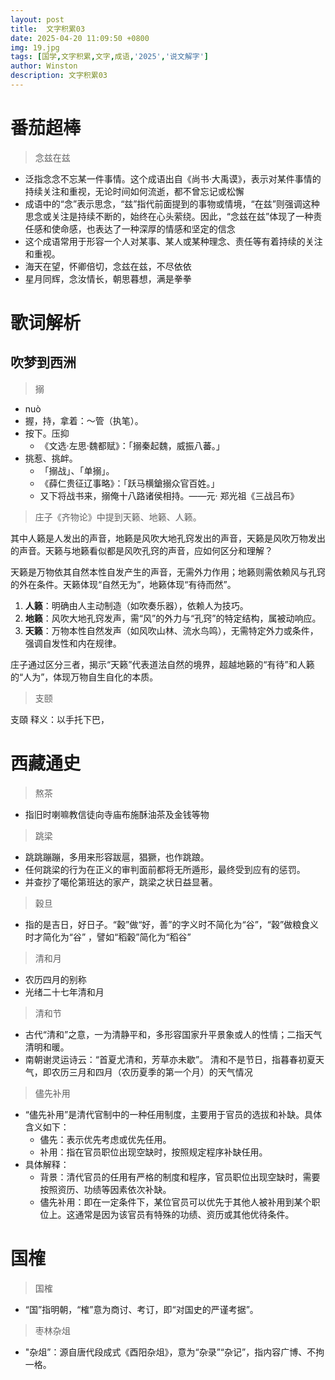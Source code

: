 ```yaml
---
layout: post
title:  文字积累03
date: 2025-04-20 11:09:50 +0800
img: 19.jpg
tags: [国学,文字积累,文字,成语,'2025','说文解字']
author: Winston
description: 文字积累03
---
```



# 番茄超棒

> 念兹在兹

- 泛指念念不忘某一件事情。这个成语出自《尚书·大禹谟》，表示对某件事情的持续关注和重视，无论时间如何流逝，都不曾忘记或松懈‌
- 成语中的“念”表示思念，“兹”指代前面提到的事物或情境，“在兹”则强调这种思念或关注是持续不断的，始终在心头萦绕。因此，“念兹在兹”体现了一种责任感和使命感，也表达了一种深厚的情感和坚定的信念‌
- 这个成语常用于形容一个人对某事、某人或某种理念、责任等有着持续的关注和重视。
- 海天在望，怀卿倍切，念兹在兹，不尽依依
- 星月同辉，念汝情长，朝思暮想，满是拳拳


# 歌词解析

## 吹梦到西洲

> 搦

- nuò  
- 握，持，拿着：～管（执笔）。
- 按下。压抑
  - 《文选·左思·魏都赋》：「搦秦起魏，威振八蕃。」
- 挑惹、挑衅。
  - 「搦战」、「单搦」。
  - 《薛仁贵征辽事略》：「跃马横鎗搦众官百姓。」
  - 又下将战书来，搦俺十八路诸侯相持。——元· 郑光祖《三战吕布》





> 庄子《齐物论》中提到天籁、地籁、人籁。

其中人籁是人发出的声音，地籁是风吹大地孔窍发出的声音，天籁是风吹万物发出的声音。天籁与地籁看似都是风吹孔窍的声音，应如何区分和理解？

天籁是万物依其自然本性自发产生的声音，无需外力作用；地籁则需依赖风与孔窍的外在条件。天籁体现“自然无为”，地籁体现“有待而然”。

1. **人籁**：明确由人主动制造（如吹奏乐器），依赖人为技巧。
2. **地籁**：风吹大地孔窍发声，需“风”的外力与“孔窍”的特定结构，属被动响应。
3. **天籁**：万物本性自然发声（如风吹山林、流水鸟鸣），无需特定外力或条件，强调自发性和内在规律。

庄子通过区分三者，揭示“天籁”代表道法自然的境界，超越地籁的“有待”和人籁的“人为”，体现万物自生自化的本质。

> 支颐

支頤 释义：以手托下巴，









# 西藏通史

> 熬茶

- 指旧时喇嘛教信徒向寺庙布施酥油茶及金钱等物

> 跳梁

- 跳跳蹦蹦，多用来形容跋扈，猖獗，也作跳踉。
- 任何跳梁的行为在正义的审判面前都将无所遁形，最终受到应有的惩罚。
- 并查抄了噶伦第班达的家产，跳梁之状日益显著。

> 穀旦

- 指的是吉日，好日子。“穀”做“好，善”的字义时不简化为“谷”，“穀”做粮食义时才简化为“谷” ，譬如“稻穀”简化为“稻谷”

> 清和月

- 农历四月的别称
- 光绪二十七年清和月


> 清和节

- 古代“清和”之意，一为清静平和，多形容国家升平景象或人的性情；二指天气清明和暖。
- 南朝谢灵运诗云：“首夏尤清和，芳草亦未歇”。 清和不是节日，指暮春初夏天气，即农历三月和四月（农历夏季的第一个月）的天气情况

> 儘先补用

- “儘先补用”是清代官制中的一种任用制度，主要用于官员的选拔和补缺。具体含义如下：
  - 儘先：表示优先考虑或优先任用。
  - 补用：指在官员职位出现空缺时，按照规定程序补缺任用。
- 具体解释：
  - 背景：清代官员的任用有严格的制度和程序，官员职位出现空缺时，需要按照资历、功绩等因素依次补缺。
  - 儘先补用：即在一定条件下，某位官员可以优先于其他人被补用到某个职位上。这通常是因为该官员有特殊的功绩、资历或其他优待条件。


# 国榷

> 国榷

- “国”指明朝，“榷”意为商讨、考订，即“对国史的严谨考据”。

> 枣林杂俎

- "杂俎”：源自唐代段成式《酉阳杂俎》，意为“杂录”“杂记”，指内容广博、不拘一格。





